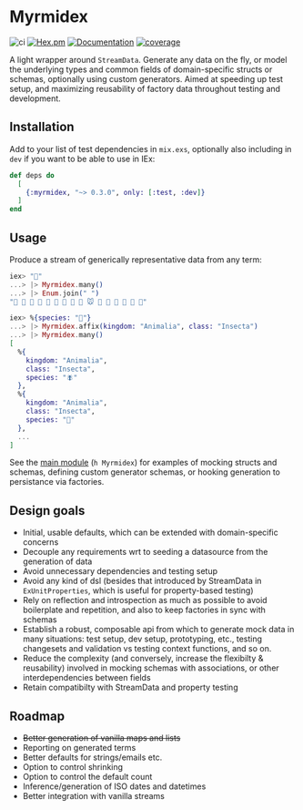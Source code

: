 # Myrmidex

![ci](https://github.com/jhwls/myrmidex/actions/workflows/ci.yml/badge.svg?event=push)
[![Hex.pm](https://img.shields.io/hexpm/v/myrmidex.svg)](https://hex.pm/packages/myrmidex)
[![Documentation](https://img.shields.io/badge/docs-grey)](https://hexdocs.pm/myrmidex)
[![coverage](https://codecov.io/gh/jHwls/myrmidex/graph/badge.svg?token=LKU73RD6E6)](https://codecov.io/gh/jHwls/myrmidex)

A light wrapper around `StreamData`. Generate any data on the fly, or model
the underlying types and common fields of domain-specific structs or schemas,
optionally using custom generators. Aimed at speeding up test setup, and
maximizing reusability of factory data throughout testing and development.

## Installation

Add to your list of test dependencies in `mix.exs`, optionally also including
in `dev` if you want to be able to use in IEx:

```elixir
def deps do
  [
    {:myrmidex, "~> 0.3.0", only: [:test, :dev]}
  ]
end
```

## Usage

Produce a stream of generically representative data from any term:

```elixir
iex> "🐜"
...> |> Myrmidex.many()
...> |> Enum.join(" ")
"🐩 🐰 🐡 🐂 🐏 🐁 🐋 🐤 🐪 🐭 🐏 🐨 🐋 🐁 🐚 🐤"

iex> %{species: "🐜"}
...> |> Myrmidex.affix(kingdom: "Animalia", class: "Insecta")
...> |> Myrmidex.many()
[
  %{
    kingdom: "Animalia",
    class: "Insecta",
    species: "🪰"
  },
  %{
    kingdom: "Animalia",
    class: "Insecta",
    species: "🐞"
  },
  ...
]

```

See the [main module](https://hexdocs.pm/myrmidex/Myrmidex.html) (`h Myrmidex`) for examples of mocking
structs and schemas, defining custom generator schemas, or hooking
generation to persistance via factories.

## Design goals

- Initial, usable defaults, which can be extended with domain-specific
  concerns
- Decouple any requirements wrt to seeding a datasource from the generation
  of data
- Avoid unnecessary dependencies and testing setup
- Avoid any kind of dsl (besides that introduced by StreamData in
  `ExUnitProperties`, which is useful for property-based testing)
- Rely on reflection and introspection as much as possible to avoid boilerplate
  and repetition, and also to keep factories in sync with schemas
- Establish a robust, composable api from which to generate mock data
  in many situations: test setup, dev setup, prototyping, etc., testing
  changesets and validation vs testing context functions, and so on.
- Reduce the complexity (and conversely, increase the flexibilty &
  reusability) involved in mocking schemas with associations, or other
  interdependencies between fields
- Retain compatibilty with StreamData and property testing

## Roadmap

- ~~Better generation of vanilla maps and lists~~
- Reporting on generated terms
- Better defaults for strings/emails etc.
- Option to control shrinking
- Option to control the default count
- Inference/generation of ISO dates and datetimes
- Better integration with vanilla streams

